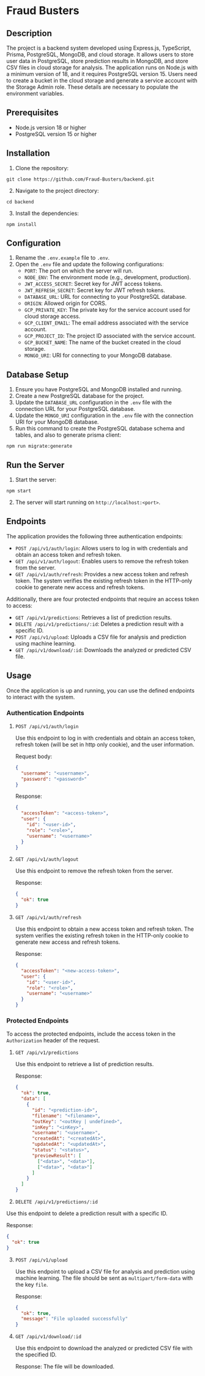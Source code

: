 # Fraud Busters

## Description

The project is a backend system developed using Express.js, TypeScript, Prisma, PostgreSQL, MongoDB, and cloud storage. It allows users to store user data in PostgreSQL, store prediction results in MongoDB, and store CSV files in cloud storage for analysis. The application runs on Node.js with a minimum version of 18, and it requires PostgreSQL version 15. Users need to create a bucket in the cloud storage and generate a service account with the Storage Admin role. These details are necessary to populate the environment variables.

## Prerequisites

- Node.js version 18 or higher
- PostgreSQL version 15 or higher

## Installation

1. Clone the repository:

```
git clone https://github.com/Fraud-Busters/backend.git
```

2. Navigate to the project directory:

```
cd backend
```

3. Install the dependencies:

```
npm install
```

## Configuration

1. Rename the `.env.example` file to `.env`.
2. Open the `.env` file and update the following configurations:
   - `PORT`: The port on which the server will run.
   - `NODE_ENV`: The environment mode (e.g., development, production).
   - `JWT_ACCESS_SECRET`: Secret key for JWT access tokens.
   - `JWT_REFRESH_SECRET`: Secret key for JWT refresh tokens.
   - `DATABASE_URL`: URL for connecting to your PostgreSQL database.
   - `ORIGIN`: Allowed origin for CORS.
   - `GCP_PRIVATE_KEY`: The private key for the service account used for cloud storage access.
   - `GCP_CLIENT_EMAIL`: The email address associated with the service account.
   - `GCP_PROJECT_ID`: The project ID associated with the service account.
   - `GCP_BUCKET_NAME`: The name of the bucket created in the cloud storage.
   - `MONGO_URI`: URI for connecting to your MongoDB database.

## Database Setup

1. Ensure you have PostgreSQL and MongoDB installed and running.
2. Create a new PostgreSQL database for the project.
3. Update the `DATABASE_URL` configuration in the `.env` file with the connection URL for your PostgreSQL database.
4. Update the `MONGO_URI` configuration in the `.env` file with the connection URI for your MongoDB database.
5. Run this command to create the PostgreSQL database schema and tables, and also to generate prisma client:

```
npm run migrate:generate
```

## Run the Server

1. Start the server:

```
npm start
```

2. The server will start running on `http://localhost:<port>`.

## Endpoints

The application provides the following three authentication endpoints:

- `POST /api/v1/auth/login`: Allows users to log in with credentials and obtain an access token and refresh token.
- `GET /api/v1/auth/logout`: Enables users to remove the refresh token from the server.
- `GET /api/v1/auth/refresh`: Provides a new access token and refresh token. The system verifies the existing refresh token in the HTTP-only cookie to generate new access and refresh tokens.

Additionally, there are four protected endpoints that require an access token to access:

- `GET /api/v1/predictions`: Retrieves a list of prediction results.
- `DELETE /api/v1/predictions/:id`: Deletes a prediction result with a specific ID.
- `POST /api/v1/upload`: Uploads a CSV file for analysis and prediction using machine learning.
- `GET /api/v1/download/:id`: Downloads the analyzed or predicted CSV file.

## Usage

Once the application is up and running, you can use the defined endpoints to interact with the system.

### Authentication Endpoints

1. `POST /api/v1/auth/login`

   Use this endpoint to log in with credentials and obtain an access token, refresh token (will be set in http only cookie), and the user information.

   Request body:

   ```json
   {
     "username": "<username>",
     "password": "<password>"
   }
   ```

   Response:

   ```json
   {
     "accessToken": "<access-token>",
     "user": {
       "id": "<user-id>",
       "role": "<role>",
       "username": "<username>"
     }
   }
   ```

2. `GET /api/v1/auth/logout`

   Use this endpoint to remove the refresh token from the server.

   Response:

   ```json
   {
     "ok": true
   }
   ```

3. `GET /api/v1/auth/refresh`

   Use this endpoint to obtain a new access token and refresh token. The system verifies the existing refresh token in the HTTP-only cookie to generate new access and refresh tokens.

   Response:

   ```json
   {
     "accessToken": "<new-access-token>",
     "user": {
       "id": "<user-id>",
       "role": "<role>",
       "username": "<username>"
     }
   }
   ```

### Protected Endpoints

To access the protected endpoints, include the access token in the `Authorization` header of the request.

1. `GET /api/v1/predictions`

   Use this endpoint to retrieve a list of prediction results.

   Response:

   ```json
   {
     "ok": true,
     "data": [
       {
         "id": "<prediction-id>",
         "filename": "<filename>",
         "outKey": "<outKey | undefined>",
         "inKey": "<inKey>",
         "username": "<username>",
         "createdAt": "<createdAt>",
         "updatedAt": "<updatedAt>",
         "status": "<status>",
         "previewResult": [
           ["<data>", "<data>"],
           ["<data>", "<data>"]
         ]
       }
     ]
   }
   ```

2. `DELETE /api/v1/predictions/:id`

Use this endpoint to delete a prediction result with a specific ID.

Response:

```json
{
  "ok": true
}
```

3. `POST /api/v1/upload`

   Use this endpoint to upload a CSV file for analysis and prediction using machine learning. The file should be sent as `multipart/form-data` with the key `file`.

   Response:

   ```json
   {
     "ok": true,
     "message": "File uploaded successfully"
   }
   ```

4. `GET /api/v1/download/:id`

   Use this endpoint to download the analyzed or predicted CSV file with the specified ID.

   Response: The file will be downloaded.
